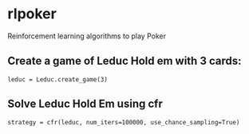 # rlpoker
Reinforcement learning algorithms to play Poker

## Create a game of Leduc Hold em with 3 cards:
```
leduc = Leduc.create_game(3)
```

## Solve Leduc Hold Em using cfr
```
strategy = cfr(leduc, num_iters=100000, use_chance_sampling=True)
```
